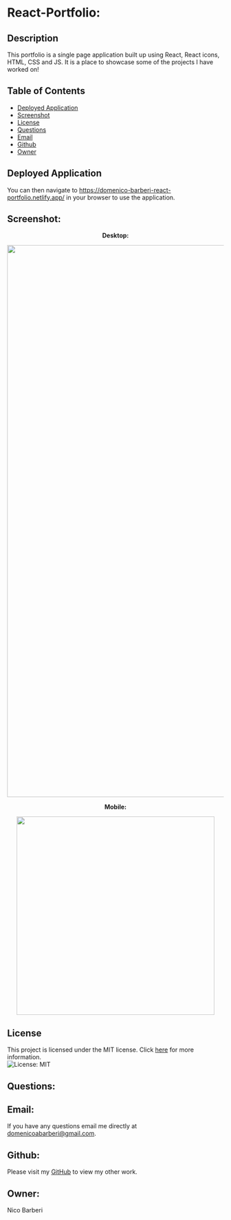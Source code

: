 # React-Portfolio:

## Description
This portfolio is a single page application built up using React, React icons, HTML, CSS and JS. It is a place to showcase some of the projects I have worked on!

## Table of Contents

* [Deployed Application](#deployed-application)
* [Screenshot](#screenshot)
* [License](#license)
* [Questions](#Questions)
* [Email](#Email)
* [Github](#Github)
* [Owner](#Owner)


## Deployed Application
You can then navigate to https://domenico-barberi-react-portfolio.netlify.app/ in your browser to use the application.

## Screenshot:
<p align="center">
  <b>Desktop:</b>
</p>

<p align="center">
  <img width="1280" src="./src/assets/screenshot/LoopDesktop.gif">
</p>

<p align="center">
  <b>Mobile:</b>
</p>

<p align="center">
  <img width="460" src="./src/assets/screenshot/LoopMobile.gif">
</p>

## License
This project is licensed under the MIT license. Click [here](https://opensource.org/licenses/MIT) for more information.<br>
![License: MIT](https://img.shields.io/badge/License-MIT-yellow.svg)


## Questions:
## Email:
If you have any questions email me directly at domenicoabarberi@gmail.com.

## Github:
Please visit my [GitHub](https://github.com/DomenicoBarb) to view my other work.

## Owner:
Nico Barberi

